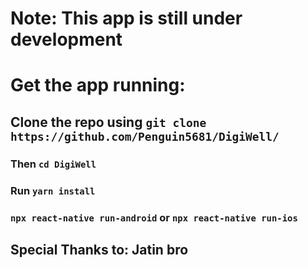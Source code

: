 # Note: This app is still under development

# Get the app running:

## Clone the repo using ``` git clone https://github.com/Penguin5681/DigiWell/ ```
### Then ``` cd DigiWell ```
### Run ``` yarn install ```
### ``` npx react-native run-android ``` or ``` npx react-native run-ios ``` 

## Special Thanks to: Jatin bro
